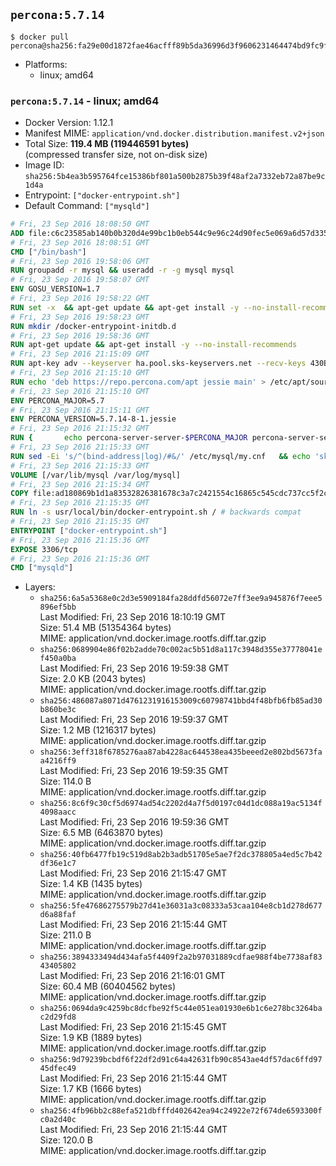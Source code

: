 ## `percona:5.7.14`

```console
$ docker pull percona@sha256:fa29e00d1872fae46acfff89b5da36996d3f9606231464474bd9fc9fd3b13bd9
```

-	Platforms:
	-	linux; amd64

### `percona:5.7.14` - linux; amd64

-	Docker Version: 1.12.1
-	Manifest MIME: `application/vnd.docker.distribution.manifest.v2+json`
-	Total Size: **119.4 MB (119446591 bytes)**  
	(compressed transfer size, not on-disk size)
-	Image ID: `sha256:5b4ea3b595764fce15386bf801a500b2875b39f48af2a7332eb72a87be9c1d4a`
-	Entrypoint: `["docker-entrypoint.sh"]`
-	Default Command: `["mysqld"]`

```dockerfile
# Fri, 23 Sep 2016 18:08:50 GMT
ADD file:c6c23585ab140b0b320d4e99bc1b0eb544c9e96c24d90fec5e069a6d57d335ca in / 
# Fri, 23 Sep 2016 18:08:51 GMT
CMD ["/bin/bash"]
# Fri, 23 Sep 2016 19:58:06 GMT
RUN groupadd -r mysql && useradd -r -g mysql mysql
# Fri, 23 Sep 2016 19:58:07 GMT
ENV GOSU_VERSION=1.7
# Fri, 23 Sep 2016 19:58:22 GMT
RUN set -x 	&& apt-get update && apt-get install -y --no-install-recommends ca-certificates wget && rm -rf /var/lib/apt/lists/* 	&& wget -O /usr/local/bin/gosu "https://github.com/tianon/gosu/releases/download/$GOSU_VERSION/gosu-$(dpkg --print-architecture)" 	&& wget -O /usr/local/bin/gosu.asc "https://github.com/tianon/gosu/releases/download/$GOSU_VERSION/gosu-$(dpkg --print-architecture).asc" 	&& export GNUPGHOME="$(mktemp -d)" 	&& gpg --keyserver ha.pool.sks-keyservers.net --recv-keys B42F6819007F00F88E364FD4036A9C25BF357DD4 	&& gpg --batch --verify /usr/local/bin/gosu.asc /usr/local/bin/gosu 	&& rm -r "$GNUPGHOME" /usr/local/bin/gosu.asc 	&& chmod +x /usr/local/bin/gosu 	&& gosu nobody true 	&& apt-get purge -y --auto-remove ca-certificates wget
# Fri, 23 Sep 2016 19:58:23 GMT
RUN mkdir /docker-entrypoint-initdb.d
# Fri, 23 Sep 2016 19:58:36 GMT
RUN apt-get update && apt-get install -y --no-install-recommends 		apt-transport-https ca-certificates 		pwgen 	&& rm -rf /var/lib/apt/lists/*
# Fri, 23 Sep 2016 21:15:09 GMT
RUN apt-key adv --keyserver ha.pool.sks-keyservers.net --recv-keys 430BDF5C56E7C94E848EE60C1C4CBDCDCD2EFD2A
# Fri, 23 Sep 2016 21:15:10 GMT
RUN echo 'deb https://repo.percona.com/apt jessie main' > /etc/apt/sources.list.d/percona.list
# Fri, 23 Sep 2016 21:15:10 GMT
ENV PERCONA_MAJOR=5.7
# Fri, 23 Sep 2016 21:15:11 GMT
ENV PERCONA_VERSION=5.7.14-8-1.jessie
# Fri, 23 Sep 2016 21:15:32 GMT
RUN { 		echo percona-server-server-$PERCONA_MAJOR percona-server-server/root_password password 'unused'; 		echo percona-server-server-$PERCONA_MAJOR percona-server-server/root_password_again password 'unused'; 	} | debconf-set-selections 	&& apt-get update 	&& apt-get install -y 		percona-server-server-$PERCONA_MAJOR=$PERCONA_VERSION 	&& rm -rf /var/lib/apt/lists/* 	&& sed -ri 's/^user\s/#&/' /etc/mysql/my.cnf 	&& rm -rf /var/lib/mysql && mkdir -p /var/lib/mysql /var/run/mysqld 	&& chown -R mysql:mysql /var/lib/mysql /var/run/mysqld 	&& chmod 777 /var/run/mysqld
# Fri, 23 Sep 2016 21:15:33 GMT
RUN sed -Ei 's/^(bind-address|log)/#&/' /etc/mysql/my.cnf 	&& echo 'skip-host-cache\nskip-name-resolve' | awk '{ print } $1 == "[mysqld]" && c == 0 { c = 1; system("cat") }' /etc/mysql/my.cnf > /tmp/my.cnf 	&& mv /tmp/my.cnf /etc/mysql/my.cnf
# Fri, 23 Sep 2016 21:15:33 GMT
VOLUME [/var/lib/mysql /var/log/mysql]
# Fri, 23 Sep 2016 21:15:34 GMT
COPY file:ad180869b1d1a83532826381678c3a7c2421554c16865c545cdc737cc5f2c8d9 in /usr/local/bin/ 
# Fri, 23 Sep 2016 21:15:35 GMT
RUN ln -s usr/local/bin/docker-entrypoint.sh / # backwards compat
# Fri, 23 Sep 2016 21:15:35 GMT
ENTRYPOINT ["docker-entrypoint.sh"]
# Fri, 23 Sep 2016 21:15:36 GMT
EXPOSE 3306/tcp
# Fri, 23 Sep 2016 21:15:36 GMT
CMD ["mysqld"]
```

-	Layers:
	-	`sha256:6a5a5368e0c2d3e5909184fa28ddfd56072e7ff3ee9a945876f7eee5896ef5bb`  
		Last Modified: Fri, 23 Sep 2016 18:10:19 GMT  
		Size: 51.4 MB (51354364 bytes)  
		MIME: application/vnd.docker.image.rootfs.diff.tar.gzip
	-	`sha256:0689904e86f02b2adde70c002ac5b51d8a117c3948d355e37778041ef450a0ba`  
		Last Modified: Fri, 23 Sep 2016 19:59:38 GMT  
		Size: 2.0 KB (2043 bytes)  
		MIME: application/vnd.docker.image.rootfs.diff.tar.gzip
	-	`sha256:486087a8071d4761231916153009c60798741bbd4f48bfb6fb85ad30b860be3c`  
		Last Modified: Fri, 23 Sep 2016 19:59:37 GMT  
		Size: 1.2 MB (1216317 bytes)  
		MIME: application/vnd.docker.image.rootfs.diff.tar.gzip
	-	`sha256:3eff318f6785276aa87ab4228ac644538ea435beeed2e802bd5673faa4216ff9`  
		Last Modified: Fri, 23 Sep 2016 19:59:35 GMT  
		Size: 114.0 B  
		MIME: application/vnd.docker.image.rootfs.diff.tar.gzip
	-	`sha256:8c6f9c30cf5d6974ad54c2202d4a7f5d0197c04d1dc088a19ac5134f4098aacc`  
		Last Modified: Fri, 23 Sep 2016 19:59:36 GMT  
		Size: 6.5 MB (6463870 bytes)  
		MIME: application/vnd.docker.image.rootfs.diff.tar.gzip
	-	`sha256:40fb6477fb19c519d8ab2b3adb51705e5ae7f2dc378805a4ed5c7b42df36e1c7`  
		Last Modified: Fri, 23 Sep 2016 21:15:47 GMT  
		Size: 1.4 KB (1435 bytes)  
		MIME: application/vnd.docker.image.rootfs.diff.tar.gzip
	-	`sha256:5fe47686275579b27d41e36031a3c08333a53caa104e8cb1d278d677d6a88faf`  
		Last Modified: Fri, 23 Sep 2016 21:15:44 GMT  
		Size: 211.0 B  
		MIME: application/vnd.docker.image.rootfs.diff.tar.gzip
	-	`sha256:3894333494d434afa5f4409f2a2b97031889cdfae988f4be7738af8343405802`  
		Last Modified: Fri, 23 Sep 2016 21:16:01 GMT  
		Size: 60.4 MB (60404562 bytes)  
		MIME: application/vnd.docker.image.rootfs.diff.tar.gzip
	-	`sha256:0694da9c4259bc8dcfbe92f5c44e051ea01930e6b1c6e278bc3264bac2d29fd8`  
		Last Modified: Fri, 23 Sep 2016 21:15:45 GMT  
		Size: 1.9 KB (1889 bytes)  
		MIME: application/vnd.docker.image.rootfs.diff.tar.gzip
	-	`sha256:9d79239bcbdf6f22df2d91c64a42631fb90c8543ae4df57dac6ffd9745dfec49`  
		Last Modified: Fri, 23 Sep 2016 21:15:44 GMT  
		Size: 1.7 KB (1666 bytes)  
		MIME: application/vnd.docker.image.rootfs.diff.tar.gzip
	-	`sha256:4fb96bb2c88efa521dbfffd402642ea94c24922e72f674de6593300fc0a2d40c`  
		Last Modified: Fri, 23 Sep 2016 21:15:44 GMT  
		Size: 120.0 B  
		MIME: application/vnd.docker.image.rootfs.diff.tar.gzip
